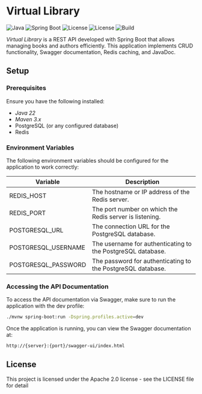 # Virtual Library

![Java](https://img.shields.io/badge/Java-22-blue)
![Spring Boot](https://img.shields.io/badge/Spring_Boot-3.3-green)
![License](https://img.shields.io/badge/PostgreSQL-16-blue)
![License](https://img.shields.io/badge/License-Apache2-yellow)
![Build](https://img.shields.io/badge/Build-Maven-red)

*Virtual Library* is a REST API developed with Spring Boot that allows managing books and authors efficiently. This application implements CRUD functionality, Swagger documentation, Redis caching, and JavaDoc.

## Setup


### Prerequisites
Ensure you have the following installed:
- *Java 22*
- *Maven 3.x*
- PostgreSQL (or any configured database)
- Redis

### Environment Variables
The following environment variables should be configured for the application to work correctly:

| Variable           | Description                              |
|--------------------|------------------------------------------|
| REDIS_HOST    | The hostname or IP address of the Redis server. |
| REDIS_PORT    | The port number on which the Redis server is listening. |
| POSTGRESQL_URL | The connection URL for the PostgreSQL database. |
| POSTGRESQL_USERNAME | The username for authenticating to the PostgreSQL database. |
| POSTGRESQL_PASSWORD | The password for authenticating to the PostgreSQL database. |

### Accessing the API Documentation
To access the API documentation via Swagger, make sure to run the application with the dev profile:

```bash
./mvnw spring-boot:run -Dspring.profiles.active=dev
```


Once the application is running, you can view the Swagger documentation at:

```bash
http://{server}:{port}/swagger-ui/index.html
```


## License

This project is licensed under the  Apache 2.0 license - see the LICENSE file for detail
